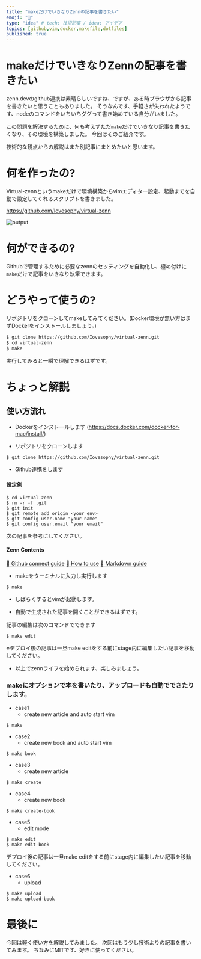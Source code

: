 ```yaml
---
title: "makeだけでいきなりZennの記事を書きたい"
emoji: "💨"
type: "idea" # tech: 技術記事 / idea: アイデア
topics: [github,vim,docker,makefile,dotfiles]
published: true
---
```


# makeだけでいきなりZennの記事を書きたい

zenn.devのgithub連携は素晴らしいですね、ですが、ある時ブラウザから記事を書きたいと思うこともありました。
そうなんです、手軽さが失われたようです、nodeのコマンドをいちいちググって書き始めている自分がいました。

この問題を解決するために、何も考えずただ`make`だけでいきなり記事を書きたくなり、その環境を構築しました。
今回はそのご紹介です。

技術的な観点からの解説はまた別記事にまとめたいと思います。

# 何を作ったの?

Virtual-zennというmakeだけで環境構築からvimエディター設定、起動までを自動で設定してくれるスクリプトを書きました。

https://github.com/Iovesophy/virtual-zenn

![output](https://user-images.githubusercontent.com/15680172/115949402-e92c0200-a50f-11eb-99ac-b8dd956e1046.gif)

# 何ができるの?

Githubで管理するために必要なzennのセッティングを自動化し、極め付けに`make`だけで記事をいきなり執筆できます。

# どうやって使うの?

リポジトリをクローンしてmakeしてみてください。(Docker環境が無い方はまずDockerをインストールしましょう。)

```bash
$ git clone https://github.com/Iovesophy/virtual-zenn.git
$ cd virtual-zenn
$ make
```

実行してみると一瞬で理解できるはずです。

# ちょっと解説

## 使い方流れ

+ Dockerをインストールします (https://docs.docker.com/docker-for-mac/install/)

+ リポジトリをクローンします

```bash
$ git clone https://github.com/Iovesophy/virtual-zenn.git
```

+ Github連携をします
#### 設定例
```
$ cd virtual-zenn
$ rm -r -f .git
$ git init
$ git remote add origin <your env>
$ git config user.name "your name" 
$ git config user.email "your email"
```

次の記事を参考にしてください。

#### Zenn Contents
[📕 Github connect guide](https://zenn.dev/zenn/articles/connect-to-github)
[📘 How to use](https://zenn.dev/zenn/articles/zenn-cli-guide)
[📘 Markdown guide](https://zenn.dev/zenn/articles/markdown-guide)

+ makeをターミナルに入力し実行します

```
$ make
```

+ しばらくするとvimが起動します。

+ 自動で生成された記事を開くことができるはずです。

記事の編集は次のコマンドでできます

```
$ make edit
```

※デプロイ後の記事は一旦make editをする前にstage内に編集したい記事を移動してください。

+ 以上でzennライフを始められます、楽しみましょう。

### makeにオプションで本を書いたり、アップロードも自動でできたりします。

+ case1 
  + create new article and auto start vim
```
$ make
```

+ case2 
  + create new book and auto start vim
```
$ make book
```

+ case3 
  + create new article
```
$ make create
```

+ case4 
  + create new book
```
$ make create-book
```

+ case5 
  + edit mode
```
$ make edit
$ make edit-book
```

デプロイ後の記事は一旦make editをする前にstage内に編集したい記事を移動してください。

+ case6
  + upload

```
$ make upload
$ make upload-book
```

# 最後に

今回は軽く使い方を解説してみました。
次回はもう少し技術よりの記事を書いてみます。
ちなみにMITです、好きに使ってください。


